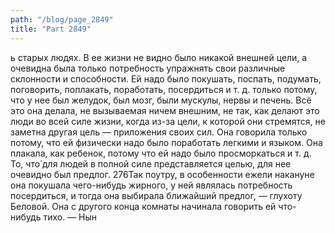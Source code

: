 ```yaml
---
path: "/blog/page_2849"
title: "Part 2849"
---
```


ь старых людях. В ее жизни не видно было никакой внешней цели, а очевидна была только потребность упражнять свои различные склонности и способности. Ей надо было покушать, поспать, подумать, поговорить, поплакать, поработать, посердиться и т. д. только потому, что у нее был желудок, был мозг, были мускулы, нервы и печень. Всё это она делала, не вызываемая ничем внешним, не так, как делают это люди во всей силе жизни, когда из-за цели, к которой они стремятся, не заметна другая цель — приложения своих сил. Она говорила только потому, что ей физически надо было поработать легкими и языком. Она плакала, как ребенок, потому что ей надо было просморкаться и т. д. То, что́ для людей в полной силе представляется целью, для нее очевидно был предлог.
276Так поутру, в особенности ежели накануне она покушала чего-нибудь жирного, у ней являлась потребность посердиться, и тогда она выбирала ближайший предлог, — глухоту Беловой.
Она с другого конца комнаты начинала говорить ей что-нибудь тихо.
— Нын
